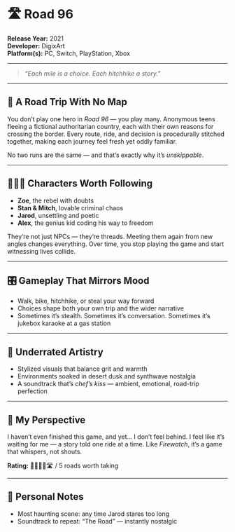 # 🛣️ Road 96

**Release Year:** 2021  
**Developer:** DigixArt  
**Platform(s):** PC, Switch, PlayStation, Xbox

---

> _“Each mile is a choice. Each hitchhike a story.”_

---

## 🚐 A Road Trip With No Map

You don’t play one hero in *Road 96* — you play many. Anonymous teens fleeing a fictional authoritarian country, each with their own reasons for crossing the border. Every route, ride, and decision is procedurally stitched together, making each journey feel fresh yet oddly familiar.

No two runs are the same — and that’s exactly why it’s *unskippable*.

---

## 🧑‍🤝‍🧑 Characters Worth Following

- **Zoe**, the rebel with doubts  
- **Stan & Mitch**, lovable criminal chaos  
- **Jarod**, unsettling and poetic  
- **Alex**, the genius kid coding his way to freedom  

They’re not just NPCs — they’re threads. Meeting them again from new angles changes everything. Over time, you stop playing the game and start witnessing lives collide.

---

## 🎛️ Gameplay That Mirrors Mood

- Walk, bike, hitchhike, or steal your way forward  
- Choices shape both your own trip and the wider narrative  
- Sometimes it’s stealth. Sometimes it’s conversation. Sometimes it’s jukebox karaoke at a gas station  

---

## 🎨 Underrated Artistry

- Stylized visuals that balance grit and warmth  
- Environments soaked in desert dusk and synthwave nostalgia  
- A soundtrack that’s *chef’s kiss* — ambient, emotional, road-trip perfection  

---

## 📍 My Perspective

I haven’t even finished this game, and yet… I don’t feel behind. I feel like it’s waiting for me — a story told one ride at a time. Like *Firewatch*, it’s a game that whispers, not shouts.

**Rating:** 🌅🌅🌅🌅🛣️ / 5 roads worth taking

---

## 🧳 Personal Notes
 
- Most haunting scene: any time Jarod stares too long  
- Soundtrack to repeat: “The Road” — instantly nostalgic  